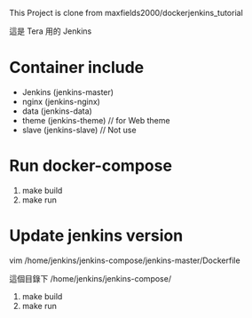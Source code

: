This Project is clone from maxfields2000/dockerjenkins_tutorial

這是 Tera 用的 Jenkins

# Container include 

 - Jenkins (jenkins-master)
 - nginx   (jenkins-nginx)
 - data    (jenkins-data)
 - theme   (jenkins-theme) // for Web theme
 - slave   (jenkins-slave) // Not use

# Run docker-compose

1. make build
2. make run

# Update jenkins version

vim /home/jenkins/jenkins-compose/jenkins-master/Dockerfile

這個目錄下 /home/jenkins/jenkins-compose/   
1. make build
2. make run
